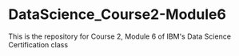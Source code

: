 # DataScience_Course2-Module6

This is the repository for Course 2, Module 6 of IBM's Data Science Certification class
